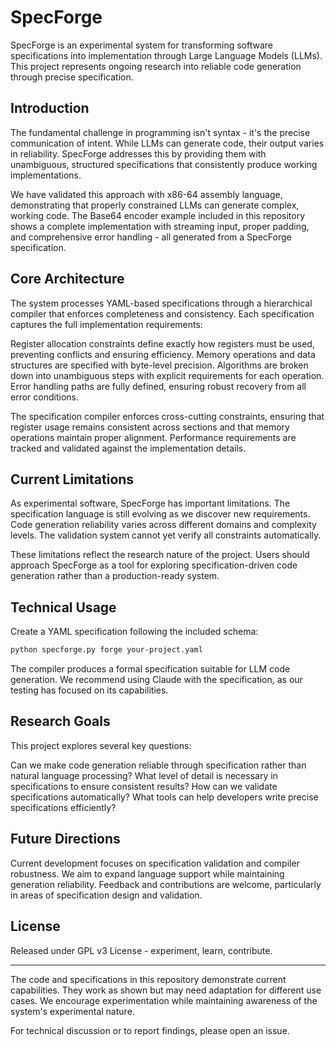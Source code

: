 # SpecForge

SpecForge is an experimental system for transforming software specifications into implementation through Large Language Models (LLMs). This project represents ongoing research into reliable code generation through precise specification.

## Introduction

The fundamental challenge in programming isn't syntax - it's the precise communication of intent. While LLMs can generate code, their output varies in reliability. SpecForge addresses this by providing them with unambiguous, structured specifications that consistently produce working implementations.

We have validated this approach with x86-64 assembly language, demonstrating that properly constrained LLMs can generate complex, working code. The Base64 encoder example included in this repository shows a complete implementation with streaming input, proper padding, and comprehensive error handling - all generated from a SpecForge specification.

## Core Architecture

The system processes YAML-based specifications through a hierarchical compiler that enforces completeness and consistency. Each specification captures the full implementation requirements:

Register allocation constraints define exactly how registers must be used, preventing conflicts and ensuring efficiency. Memory operations and data structures are specified with byte-level precision. Algorithms are broken down into unambiguous steps with explicit requirements for each operation. Error handling paths are fully defined, ensuring robust recovery from all error conditions.

The specification compiler enforces cross-cutting constraints, ensuring that register usage remains consistent across sections and that memory operations maintain proper alignment. Performance requirements are tracked and validated against the implementation details.

## Current Limitations

As experimental software, SpecForge has important limitations. The specification language is still evolving as we discover new requirements. Code generation reliability varies across different domains and complexity levels. The validation system cannot yet verify all constraints automatically.

These limitations reflect the research nature of the project. Users should approach SpecForge as a tool for exploring specification-driven code generation rather than a production-ready system.

## Technical Usage

Create a YAML specification following the included schema:

```bash
python specforge.py forge your-project.yaml
```

The compiler produces a formal specification suitable for LLM code generation. We recommend using Claude with the specification, as our testing has focused on its capabilities.

## Research Goals

This project explores several key questions:

Can we make code generation reliable through specification rather than natural language processing?
What level of detail is necessary in specifications to ensure consistent results?
How can we validate specifications automatically?
What tools can help developers write precise specifications efficiently?

## Future Directions

Current development focuses on specification validation and compiler robustness. We aim to expand language support while maintaining generation reliability. Feedback and contributions are welcome, particularly in areas of specification design and validation.

## License

Released under GPL v3 License - experiment, learn, contribute.

---

The code and specifications in this repository demonstrate current capabilities. They work as shown but may need adaptation for different use cases. We encourage experimentation while maintaining awareness of the system's experimental nature.

For technical discussion or to report findings, please open an issue.
